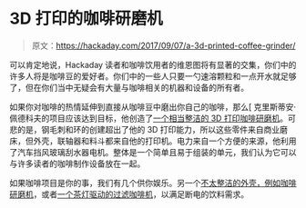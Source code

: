 # 3D 打印的咖啡研磨机

> 原文：<https://hackaday.com/2017/09/07/a-3d-printed-coffee-grinder/>

可以肯定地说，Hackaday 读者和咖啡饮用者的维恩图将有显著的交集，你们中的许多人将是咖啡豆的爱好者。你们中的一些人只要一勺速溶颗粒和一点开水就足够了，但在你们当中无疑会有大量与咖啡相关的机器和设备的所有者。

如果你对咖啡的热情延伸到直接从咖啡豆中磨出你自己的咖啡，那么[ 克里斯蒂安·佩德科夫的项目应该达到目标，他创造了[一个相当整洁的 3D 打印咖啡研磨机](http://www.instructables.com/id/3D-Printed-Coffee-Grinder/)。可悲的是，钢毛刺和环的创建超出了他的 3D 打印能力，所以这些零件来自商业磨床，但外壳，联轴器和料斗都来自他的打印机。电力来自一个方便的来源，他利用了汽车挡风玻璃刮水器电机。整体是一个简单且易于组装的单元，我们认为它可以与许多读者的咖啡制作设备放在一起。

如果咖啡项目是你的事，我们有几个供你娱乐。另一个[不太整洁的外壳，例如咖啡研磨机](https://hackaday.com/2013/01/21/laminated-wooden-case-brings-a-dropped-coffee-grinder-back-from-the-junk-heap/)，或者[一个茶灯驱动的过滤咖啡机](https://hackaday.com/2016/10/20/brew-a-cup-of-coffee-without-electricity/)，以满足断电的饮料需求。